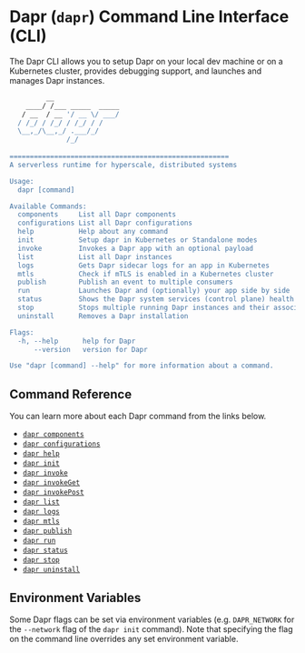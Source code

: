 # Dapr (`dapr`) Command Line Interface (CLI)

The Dapr CLI allows you to setup Dapr on your local dev machine or on a Kubernetes cluster, provides debugging support, and launches and manages Dapr instances.

```bash
         __                
    ____/ /___ _____  _____
   / __  / __ '/ __ \/ ___/
  / /_/ / /_/ / /_/ / /    
  \__,_/\__,_/ .___/_/     
              /_/            
                                                                           
======================================================
A serverless runtime for hyperscale, distributed systems

Usage:
  dapr [command]

Available Commands:
  components     List all Dapr components
  configurations List all Dapr configurations
  help           Help about any command
  init           Setup dapr in Kubernetes or Standalone modes
  invoke         Invokes a Dapr app with an optional payload
  list           List all Dapr instances
  logs           Gets Dapr sidecar logs for an app in Kubernetes
  mtls           Check if mTLS is enabled in a Kubernetes cluster
  publish        Publish an event to multiple consumers
  run            Launches Dapr and (optionally) your app side by side
  status         Shows the Dapr system services (control plane) health status.
  stop           Stops multiple running Dapr instances and their associated apps
  uninstall      Removes a Dapr installation

Flags:
  -h, --help      help for Dapr
      --version   version for Dapr

Use "dapr [command] --help" for more information about a command.
```

## Command Reference

You can learn more about each Dapr command from the links below.

 - [`dapr components`](dapr-components.md)
 - [`dapr configurations`](dapr-configurations.md)
 - [`dapr help`](dapr-help.md)
 - [`dapr init`](dapr-init.md)
 - [`dapr invoke`](dapr-invoke.md)
 - [`dapr invokeGet`](dapr-invokeGet.md)
 - [`dapr invokePost`](dapr-invokePost.md)
 - [`dapr list`](dapr-list.md)
 - [`dapr logs`](dapr-logs.md)
 - [`dapr mtls`](dapr-mtls.md)
 - [`dapr publish`](dapr-publish.md)
 - [`dapr run`](dapr-run.md)
 - [`dapr status`](dapr-status.md)
 - [`dapr stop`](dapr-stop.md)
 - [`dapr uninstall`](dapr-uninstall.md)

## Environment Variables

Some Dapr flags can be set via environment variables (e.g. `DAPR_NETWORK` for the `--network` flag of the `dapr init` command). Note that specifying the flag on the command line overrides any set environment variable.